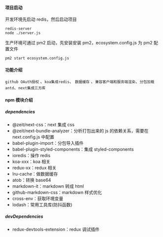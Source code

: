 #### 项目启动

开发环境先启动 redis，然后启动项目

```
redis-server
node ./server.js
```

生产环境可通过 pm2 启动，先安装安装 pm2，ecosystem.config.js 为 pm2 配置文件

```
pm2 start ecosystem.config.js
```

#### 功能介绍

`github OAuth授权` 、`koa集成redis`、 `数据缓存` 、`兼容客户端和服务端渲染`、`分包加载antd`、`next集成三方库`

#### npm 模块介绍

##### dependencies

-   @zeit/next-css：next 集成 css
-   @zeit/next-bundle-analyzer：分析打包出来的 js 的依赖关系，需要在 next.config.js 中配置
-   babel-plugin-import：分包导入插件
-   babel-plugin-styled-components：集成 styled-components
-   ioredis：操作 redis
-   koa-xxx：koa 相关
-   redux-xx：redux 相关
-   lru-cache：做数据缓存
-   atob：转换 base64
-   markdown-it：markdown 转成 html
-   github-markdown-css：markdown 样式优化
-   cross-env：获取环境变量
-   lodash：常用工具库(防抖函数)

##### devDependencies

-   redux-devtools-extension：redux 调试插件
